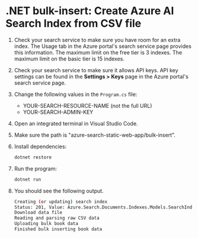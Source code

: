 # .NET bulk-insert: Create Azure AI Search Index from CSV file

1. Check your search service to make sure you have room for an extra index. The Usage tab in the Azure portal's search service page provides this information. The maximum limit on the free tier is 3 indexes. The maximum limit on the basic tier is 15 indexes.

1. Check your search service to make sure it allows API keys. API key settings can be found in the **Settings > Keys** page in the Azure portal's search service page.

1. Change the following values in the `Program.cs` file:

    * YOUR-SEARCH-RESOURCE-NAME (not the full URL)
    * YOUR-SEARCH-ADMIN-KEY

1. Open an integrated terminal in Visual Studio Code.

1. Make sure the path is "azure-search-static-web-app/bulk-insert".

1. Install dependencies:

    ```bash
    dotnet restore
    ```

1. Run the program:

    ```bash
    dotnet run
    ```

1. You should see the following output.

    ```bash
    Creating (or updating) search index
    Status: 201, Value: Azure.Search.Documents.Indexes.Models.SearchIndex
    Download data file
    Reading and parsing raw CSV data
    Uploading bulk book data
    Finished bulk inserting book data
    ```
